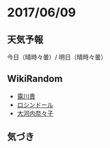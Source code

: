 # 2017/06/09

## 天気予報

今日（晴時々曇）/ 明日（晴時々曇）

## WikiRandom

* [露川責](https://ja.wikipedia.org/wiki/%E9%9C%B2%E5%B7%9D%E8%B2%AC)
* [ロシンドール](https://ja.wikipedia.org/wiki/%E3%83%AD%E3%82%B7%E3%83%B3%E3%83%89%E3%83%BC%E3%83%AB)
* [大河内奈々子](https://ja.wikipedia.org/wiki/%E5%A4%A7%E6%B2%B3%E5%86%85%E5%A5%88%E3%80%85%E5%AD%90)

## 気づき

